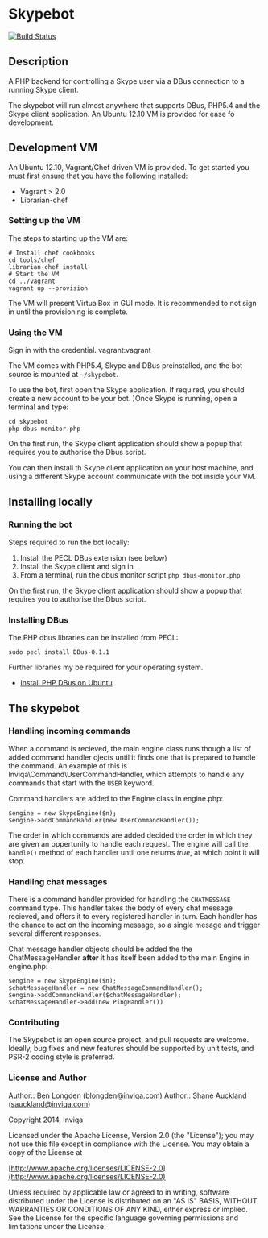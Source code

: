 # Skypebot

[![Build Status](https://travis-ci.org/inviqa/skypebot.png?branch=master)](https://travis-ci.org/inviqa/skypebot)

## Description

A PHP backend for controlling a Skype user via a DBus connection to a running Skype client.

The skypebot will run almost anywhere that supports DBus, PHP5.4 and the Skype client application. An Ubuntu 12.10 VM is provided for ease fo development.

## Development VM

An Ubuntu 12.10, Vagrant/Chef driven VM is provided. To get started you must first ensure that you have the following installed:

- Vagrant > 2.0
- Librarian-chef

### Setting up the VM

The steps to starting up the VM are:

    # Install chef cookbooks
    cd tools/chef
    librarian-chef install
    # Start the VM
    cd ../vagrant
    vagrant up --provision
    
The VM will present VirtualBox in GUI mode. It is recommended to not sign in until the provisioning is complete.

### Using the VM

Sign in with the credential. vagrant:vagrant

The VM comes with PHP5.4, Skype and DBus preinstalled, and the bot source is mounted at `~/skypebot`. 

To use the bot, first open the Skype application. If required, you should create a new account to be your bot. )Once Skype is running, open a terminal and type:

    cd skypebot
    php dbus-monitor.php
    
On the first run, the Skype client application should show a popup that requires you to authorise the Dbus script.

You can then install th Skype client application on your host machine, and using a different Skype account communicate with the bot inside your VM.

## Installing locally

### Running the bot

Steps required to run the bot locally:

1. Install the PECL DBus extension (see below)
1. Install the Skype client and sign in
1. From a terminal, run the dbus monitor script `php dbus-monitor.php`

On the first run, the Skype client application should show a popup that requires you to authorise the Dbus script.

### Installing DBus

The PHP dbus libraries can be installed from PECL:

    sudo pecl install DBus-0.1.1

Further libraries my be required for your operating system.

- [Install PHP DBus on Ubuntu](http://web-dev-wiki.blogspot.co.uk/2012/11/how-to-install-dbus-for-php-on-ubuntu.html)

## The skypebot

### Handling incoming commands

When a command is recieved, the main engine class runs though a list of added command handler ojects until it finds one that is prepared to handle the command. An example of this is Inviqa\Command\UserCommandHandler, which attempts to handle any commands that start with the `USER` keyword.

Command handlers are added to the Engine class in engine.php:

    $engine = new SkypeEngine($n);
    $engine->addCommandHandler(new UserCommandHandler());

The order in which commands are added decided the order in which they are given an oppertunity to handle each request. The engine will call the `handle()` method of each handler until one returns _true_, at which point it will stop.

### Handling chat messages

There is a command handler provided for handling the `CHATMESSAGE` command type. This handler takes the body of every chat message recieved, and offers it to every registered handler in turn. Each handler has the chance to act on the incoming message, so a single mesage and trigger several different responses.

Chat message handler objects should be added the the ChatMessageHandler **after** it has itself been added to the main Engine in engine.php:

    $engine = new SkypeEngine($n);
    $chatMessageHandler = new ChatMessageCommandHandler();
    $engine->addCommandHandler($chatMessageHandler);
    $chatMessageHandler->add(new PingHandler())

### Contributing

The Skypebot is an open source project, and pull requests are welcome. Ideally, bug fixes and new features should be supported by unit tests, and PSR-2 coding style is preferred.

### License and Author

   Author:: Ben Longden (blongden@inviqa.com)
   Author:: Shane Auckland (sauckland@inviqa.com)

   Copyright 2014, Inviqa

   Licensed under the Apache License, Version 2.0 (the "License");
   you may not use this file except in compliance with the License.
   You may obtain a copy of the License at

   [http://www.apache.org/licenses/LICENSE-2.0](http://www.apache.org/licenses/LICENSE-2.0)

   Unless required by applicable law or agreed to in writing, software
   distributed under the License is distributed on an "AS IS" BASIS,
   WITHOUT WARRANTIES OR CONDITIONS OF ANY KIND, either express or implied.
   See the License for the specific language governing permissions and
   limitations under the License.
